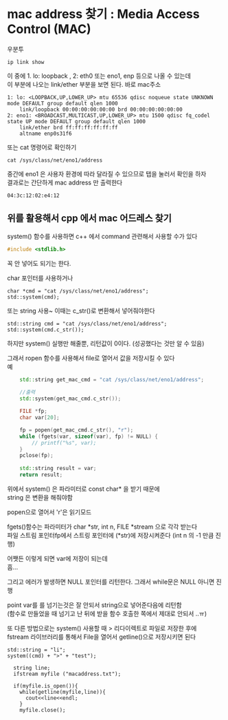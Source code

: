 # mac address 찾기  : Media Access Control (MAC)
우분투  
```
ip link show
```

이 중에  1. lo: loopback , 2: eth0 또는 eno1, enp 등으로 나올 수 있는데  
이 부분에 나오는 link/ether 부분을 보면 된다. 바로 mac주소

```
1: lo: <LOOPBACK,UP,LOWER_UP> mtu 65536 qdisc noqueue state UNKNOWN mode DEFAULT group default qlen 1000
    link/loopback 00:00:00:00:00:00 brd 00:00:00:00:00:00
2: eno1: <BROADCAST,MULTICAST,UP,LOWER_UP> mtu 1500 qdisc fq_codel state UP mode DEFAULT group default qlen 1000
    link/ether brd ff:ff:ff:ff:ff:ff
    altname enp0s31f6

```

또는 cat 명령어로 확인하기 
```
cat /sys/class/net/eno1/address 
```

중간에 eno1 은 사용자 환경에 따라 달라질 수 있으므로 탭을 눌러서 확인을 하자   
결과로는 간단하게  mac address 만 출력한다 
```
04:3c:12:02:e4:12
```


## 위를 활용해서  cpp 에서 mac 어드레스 찾기
system() 함수를 사용하면 c++ 에서 command 관련해서 사용할 수가 있다  

```cpp
#include <stdlib.h>
```
꼭 안 넣어도 되기는 한다. 

char 포인터를 사용하거나 
```
char *cmd = "cat /sys/class/net/eno1/address";
std::system(cmd);
```

또는 string 사용~ 이때는 c_str()로 변환해서 넣어줘야한다 

```
std::string cmd = "cat /sys/class/net/eno1/address";
std::system(cmd.c_str());
```

하지만 system() 실행만 해줄뿐, 리턴값이 0이다.  (성공했다는 것만 알 수 있음)   


그래서 ropen 함수를 사용해서 file로 열어서 값을 저장시킬 수 있다  
예
```cpp
    std::string get_mac_cmd = "cat /sys/class/net/eno1/address";
    
    //출력
    std::system(get_mac_cmd.c_str());

    FILE *fp;
    char var[20];

    fp = popen(get_mac_cmd.c_str(), "r");
    while (fgets(var, sizeof(var), fp) != NULL) {
        // printf("%s", var);
    }
    pclose(fp);
    
    std::string result = var;
    return result;
```
위에서 system() 은 파라미터로 const char* 을 받기 때문에  
string 은 변환을 해줘야함  

popen으로 열어서 'r'은 읽기모드  

fgets()함수는 파라미터가 char *str, int n, FILE *stream 으로 각각 받는다  
파일 스트림 포인터fp에서 스트링 포인터에 (*str)에 저장시켜준다 (int n 의 -1 만큼 진행)

어쨋든 이렇게 되면 var에 저장이 되는데   
흠...

그리고 에러가 발생하면 NULL 포인터를 리턴한다. 그래서 while문은 NULL 아니면 진행  

point var를  를 넘기는것은 잘 안되서 string으로 넣어준다음에 리턴함  
(함수로 만들었을 때 넘기고 난 뒤에 받을 함수 호출한 쪽에서 제대로 안되서 ..ㅠ)


또 다른 방법으로는 system() 사용할 때 > 리다이렉트로 파일로 저장한 후에  
fstream 라이브러리를 통해서 File을 열어서 getline()으로 저장시키면 된다  

```
std::string = "li";
system((cmd) + ">" + "test");

  string line;
  ifstream myfile ("macaddress.txt");
  
  if(myfile.is_open()){
    while(getline(myfile,line)){
      cout<<line<<endl;
    }
    myfile.close();
```